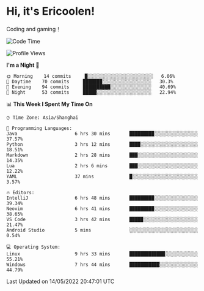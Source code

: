 # Hi, it's Ericoolen!
Coding and gaming！

<!--START_SECTION:waka-->
![Code Time](http://img.shields.io/badge/Code%20Time-249%20hrs%206%20mins-blue)

![Profile Views](http://img.shields.io/badge/Profile%20Views-0-blue)

**I'm a Night 🦉** 

```text
🌞 Morning    14 commits     █░░░░░░░░░░░░░░░░░░░░░░░░   6.06% 
🌆 Daytime    70 commits     ███████░░░░░░░░░░░░░░░░░░   30.3% 
🌃 Evening    94 commits     ██████████░░░░░░░░░░░░░░░   40.69% 
🌙 Night      53 commits     █████░░░░░░░░░░░░░░░░░░░░   22.94%

```


📊 **This Week I Spent My Time On** 

```text
⌚︎ Time Zone: Asia/Shanghai

💬 Programming Languages: 
Java                     6 hrs 30 mins       █████████░░░░░░░░░░░░░░░░   37.57% 
Python                   3 hrs 12 mins       ████░░░░░░░░░░░░░░░░░░░░░   18.51% 
Markdown                 2 hrs 28 mins       ███░░░░░░░░░░░░░░░░░░░░░░   14.35% 
Lua                      2 hrs 6 mins        ███░░░░░░░░░░░░░░░░░░░░░░   12.22% 
YAML                     37 mins             █░░░░░░░░░░░░░░░░░░░░░░░░   3.57%

🔥 Editors: 
IntelliJ                 6 hrs 48 mins       █████████░░░░░░░░░░░░░░░░   39.34% 
Neovim                   6 hrs 41 mins       █████████░░░░░░░░░░░░░░░░   38.65% 
VS Code                  3 hrs 42 mins       █████░░░░░░░░░░░░░░░░░░░░   21.47% 
Android Studio           5 mins              ░░░░░░░░░░░░░░░░░░░░░░░░░   0.54%

💻 Operating System: 
Linux                    9 hrs 33 mins       █████████████░░░░░░░░░░░░   55.21% 
Windows                  7 hrs 44 mins       ███████████░░░░░░░░░░░░░░   44.79%

```


 Last Updated on 14/05/2022 20:47:01 UTC
<!--END_SECTION:waka-->

